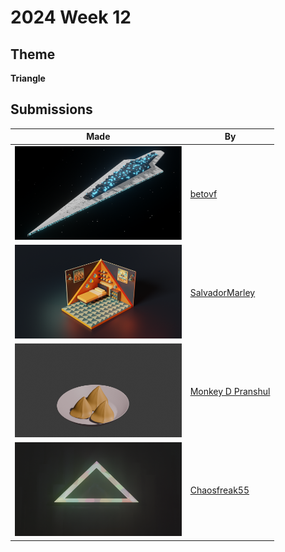 # 2024 Week 12


## Theme

**Triangle**


## Submissions

| Made | By |
|------|----|
| <img src="./betovf/star-wars-destroyer.png" height="150" /> | [betovf](./betovf/) |
| <img src="./SalvadorMarley/Finished_room_with_triangles.png" height="150" /> | [SalvadorMarley](./SalvadorMarley/) |
| <img src="./MonkeyDPranshul/triangle_challenge_samosa.png" height="150" /> | [Monkey D Pranshul](./MonkeyDPranshul/) |
| <img src="./Chaosfreak55/AbstractTriangle.png" height="150" /> | [Chaosfreak55](./Chaosfreak55/) |
